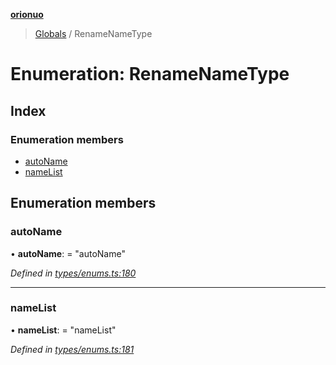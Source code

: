 **[orionuo](../README.md)**

> [Globals](../globals.md) / RenameNameType

# Enumeration: RenameNameType

## Index

### Enumeration members

* [autoName](renamenametype.md#autoname)
* [nameList](renamenametype.md#namelist)

## Enumeration members

### autoName

•  **autoName**:  = "autoName"

*Defined in [types/enums.ts:180](https://github.com/msviha/orionuo/blob/253f44f/src/types/enums.ts#L180)*

___

### nameList

•  **nameList**:  = "nameList"

*Defined in [types/enums.ts:181](https://github.com/msviha/orionuo/blob/253f44f/src/types/enums.ts#L181)*

